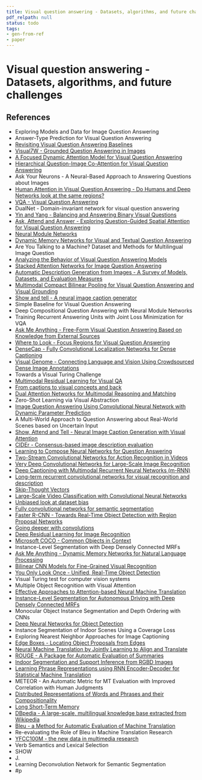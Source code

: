 ```yaml
---
title: Visual question answering - Datasets, algorithms, and future challenges
pdf_relpath: null
status: todo
tags:
- gen-from-ref
- paper
---
```


# Visual question answering - Datasets, algorithms, and future challenges

## References

- Exploring Models and Data for Image Question Answering
- Answer-Type Prediction for Visual Question Answering
- [Revisiting Visual Question Answering Baselines](./revisiting-visual-question-answering-baselines.md)
- [Visual7W - Grounded Question Answering in Images](./visual7w-grounded-question-answering-in-images.md)
- [A Focused Dynamic Attention Model for Visual Question Answering](./a-focused-dynamic-attention-model-for-visual-question-answering.md)
- [Hierarchical Question-Image Co-Attention for Visual Question Answering](./hierarchical-question-image-co-attention-for-visual-question-answering.md)
- Ask Your Neurons - A Neural-Based Approach to Answering Questions about Images
- [Human Attention in Visual Question Answering - Do Humans and Deep Networks look at the same regions?](./human-attention-in-visual-question-answering-do-humans-and-deep-networks-look-at-the-same-regions.md)
- [VQA - Visual Question Answering](./vqa-visual-question-answering.md)
- DualNet - Domain-invariant network for visual question answering
- [Yin and Yang - Balancing and Answering Binary Visual Questions](./yin-and-yang-balancing-and-answering-binary-visual-questions.md)
- [Ask, Attend and Answer - Exploring Question-Guided Spatial Attention for Visual Question Answering](./ask-attend-and-answer-exploring-question-guided-spatial-attention-for-visual-question-answering.md)
- [Neural Module Networks](./neural-module-networks.md)
- [Dynamic Memory Networks for Visual and Textual Question Answering](./dynamic-memory-networks-for-visual-and-textual-question-answering.md)
- Are You Talking to a Machine? Dataset and Methods for Multilingual Image Question
- [Analyzing the Behavior of Visual Question Answering Models](./analyzing-the-behavior-of-visual-question-answering-models.md)
- [Stacked Attention Networks for Image Question Answering](./stacked-attention-networks-for-image-question-answering.md)
- [Automatic Description Generation from Images - A Survey of Models, Datasets, and Evaluation Measures](./automatic-description-generation-from-images-a-survey-of-models-datasets-and-evaluation-measures.md)
- [Multimodal Compact Bilinear Pooling for Visual Question Answering and Visual Grounding](./multimodal-compact-bilinear-pooling-for-visual-question-answering-and-visual-grounding.md)
- [Show and tell - A neural image caption generator](./show-and-tell-a-neural-image-caption-generator.md)
- Simple Baseline for Visual Question Answering
- Deep Compositional Question Answering with Neural Module Networks
- Training Recurrent Answering Units with Joint Loss Minimization for VQA
- [Ask Me Anything - Free-Form Visual Question Answering Based on Knowledge from External Sources](./ask-me-anything-free-form-visual-question-answering-based-on-knowledge-from-external-sources.md)
- [Where to Look - Focus Regions for Visual Question Answering](./where-to-look-focus-regions-for-visual-question-answering.md)
- [DenseCap - Fully Convolutional Localization Networks for Dense Captioning](./densecap-fully-convolutional-localization-networks-for-dense-captioning.md)
- [Visual Genome - Connecting Language and Vision Using Crowdsourced Dense Image Annotations](./visual-genome-connecting-language-and-vision-using-crowdsourced-dense-image-annotations.md)
- Towards a Visual Turing Challenge
- [Multimodal Residual Learning for Visual QA](./multimodal-residual-learning-for-visual-qa.md)
- [From captions to visual concepts and back](./from-captions-to-visual-concepts-and-back.md)
- [Dual Attention Networks for Multimodal Reasoning and Matching](./dual-attention-networks-for-multimodal-reasoning-and-matching.md)
- Zero-Shot Learning via Visual Abstraction
- [Image Question Answering Using Convolutional Neural Network with Dynamic Parameter Prediction](./image-question-answering-using-convolutional-neural-network-with-dynamic-parameter-prediction.md)
- A Multi-World Approach to Question Answering about Real-World Scenes based on Uncertain Input
- [Show, Attend and Tell - Neural Image Caption Generation with Visual Attention](./show-attend-and-tell-neural-image-caption-generation-with-visual-attention.md)
- [CIDEr - Consensus-based image description evaluation](./cider-consensus-based-image-description-evaluation.md)
- [Learning to Compose Neural Networks for Question Answering](./learning-to-compose-neural-networks-for-question-answering.md)
- [Two-Stream Convolutional Networks for Action Recognition in Videos](./two-stream-convolutional-networks-for-action-recognition-in-videos.md)
- [Very Deep Convolutional Networks for Large-Scale Image Recognition](./very-deep-convolutional-networks-for-large-scale-image-recognition.md)
- [Deep Captioning with Multimodal Recurrent Neural Networks (m-RNN)](./deep-captioning-with-multimodal-recurrent-neural-networks-m-rnn.md)
- [Long-term recurrent convolutional networks for visual recognition and description](./long-term-recurrent-convolutional-networks-for-visual-recognition-and-description.md)
- [Skip-Thought Vectors](./skip-thought-vectors.md)
- [Large-Scale Video Classification with Convolutional Neural Networks](./large-scale-video-classification-with-convolutional-neural-networks.md)
- [Unbiased look at dataset bias](./unbiased-look-at-dataset-bias.md)
- [Fully convolutional networks for semantic segmentation](./fully-convolutional-networks-for-semantic-segmentation.md)
- [Faster R-CNN - Towards Real-Time Object Detection with Region Proposal Networks](./faster-r-cnn-towards-real-time-object-detection-with-region-proposal-networks.md)
- [Going deeper with convolutions](./going-deeper-with-convolutions.md)
- [Deep Residual Learning for Image Recognition](./deep-residual-learning-for-image-recognition.md)
- [Microsoft COCO - Common Objects in Context](./microsoft-coco-common-objects-in-context.md)
- Instance-Level Segmentation with Deep Densely Connected MRFs
- [Ask Me Anything - Dynamic Memory Networks for Natural Language Processing](./ask-me-anything-dynamic-memory-networks-for-natural-language-processing.md)
- [Bilinear CNN Models for Fine-Grained Visual Recognition](./bilinear-cnn-models-for-fine-grained-visual-recognition.md)
- [You Only Look Once - Unified, Real-Time Object Detection](./you-only-look-once-unified-real-time-object-detection.md)
- Visual Turing test for computer vision systems
- Multiple Object Recognition with Visual Attention
- [Effective Approaches to Attention-based Neural Machine Translation](./effective-approaches-to-attention-based-neural-machine-translation.md)
- [Instance-Level Segmentation for Autonomous Driving with Deep Densely Connected MRFs](./instance-level-segmentation-for-autonomous-driving-with-deep-densely-connected-mrfs.md)
- Monocular Object Instance Segmentation and Depth Ordering with CNNs
- [Deep Neural Networks for Object Detection](./deep-neural-networks-for-object-detection.md)
- Instance Segmentation of Indoor Scenes Using a Coverage Loss
- Exploring Nearest Neighbor Approaches for Image Captioning
- [Edge Boxes - Locating Object Proposals from Edges](./edge-boxes-locating-object-proposals-from-edges.md)
- [Neural Machine Translation by Jointly Learning to Align and Translate](./neural-machine-translation-by-jointly-learning-to-align-and-translate.md)
- [ROUGE - A Package for Automatic Evaluation of Summaries](./rouge-a-package-for-automatic-evaluation-of-summaries.md)
- [Indoor Segmentation and Support Inference from RGBD Images](./indoor-segmentation-and-support-inference-from-rgbd-images.md)
- [Learning Phrase Representations using RNN Encoder-Decoder for Statistical Machine Translation](./learning-phrase-representations-using-rnn-encoder-decoder-for-statistical-machine-translation.md)
- METEOR - An Automatic Metric for MT Evaluation with Improved Correlation with Human Judgments
- [Distributed Representations of Words and Phrases and their Compositionality](./distributed-representations-of-words-and-phrases-and-their-compositionality.md)
- [Long Short-Term Memory](./long-short-term-memory.md)
- [DBpedia - A large-scale, multilingual knowledge base extracted from Wikipedia](./dbpedia-a-large-scale-multilingual-knowledge-base-extracted-from-wikipedia.md)
- [Bleu - a Method for Automatic Evaluation of Machine Translation](./bleu-a-method-for-automatic-evaluation-of-machine-translation.md)
- Re-evaluating the Role of Bleu in Machine Translation Research
- [YFCC100M - the new data in multimedia research](./yfcc100m-the-new-data-in-multimedia-research.md)
- Verb Semantics and Lexical Selection
- SHOW
- J.
- Learning Deconvolution Network for Semantic Segmentation
- #p
